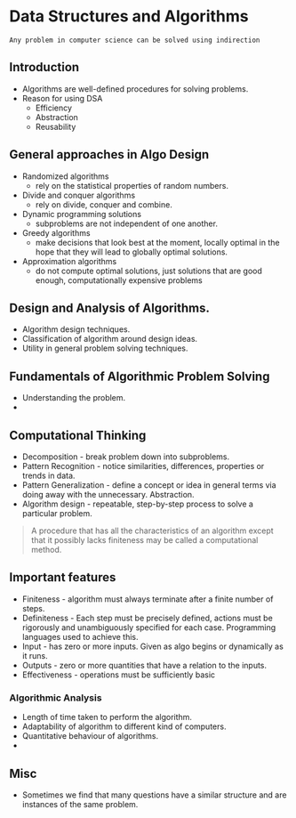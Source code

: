 # Data Structures and Algorithms

`Any problem in computer science can be solved using indirection`

## Introduction

- Algorithms are well-defined procedures for solving problems.
- Reason for using DSA
  - Efficiency
  - Abstraction
  - Reusability


## General approaches in Algo Design

- Randomized algorithms
  - rely on the statistical properties of random numbers.
- Divide and conquer algorithms
  - rely on divide, conquer and combine.
- Dynamic programming solutions
  - subproblems are not independent of one another.
- Greedy algorithms
  - make decisions that look best at the moment, locally optimal in the hope that they will lead to globally optimal solutions.
- Approximation algorithms
  - do not compute optimal solutions, just solutions that are good enough, computationally expensive problems


## Design and Analysis of Algorithms.

- Algorithm design techniques.
- Classification of algorithm around design ideas.
- Utility in general problem solving techniques. 

## Fundamentals of Algorithmic Problem Solving

- Understanding the problem.
- 

## Computational Thinking

- Decomposition - break problem down into subproblems.
- Pattern Recognition - notice similarities, differences, properties or trends in data.
- Pattern Generalization - define a concept or idea in general terms via doing away with the unnecessary. Abstraction.
- Algorithm design - repeatable, step-by-step process to solve a particular problem.

> A procedure that  has all the characteristics  of an algorithm except that it possibly lacks finiteness may be called a computational method.

## Important features

- Finiteness - algorithm must always terminate after a finite number of steps.
- Definiteness - Each step must be precisely defined, actions must be rigorously and unambiguously specified for each case. Programming languages used to achieve this.
- Input - has zero or more inputs. Given as algo begins or dynamically as it runs.
- Outputs - zero or more quantities that have a relation to the inputs.
- Effectiveness - operations must be sufficiently basic

### Algorithmic Analysis

- Length of time taken to perform the algorithm.
- Adaptability of algorithm to different kind of computers.
- Quantitative behaviour of algorithms.
- 

## Misc

- Sometimes we find that many questions have a similar structure and are instances of the same problem.